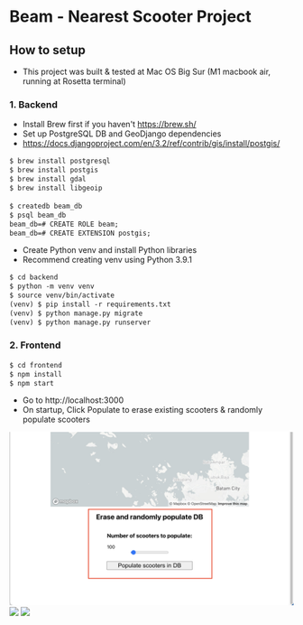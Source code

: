 # Beam - Nearest Scooter Project

## How to setup
- This project was built & tested at Mac OS Big Sur (M1 macbook air, running at Rosetta terminal)

### 1. Backend
- Install Brew first if you haven't https://brew.sh/
- Set up PostgreSQL DB and GeoDjango dependencies
- https://docs.djangoproject.com/en/3.2/ref/contrib/gis/install/postgis/
```
$ brew install postgresql
$ brew install postgis
$ brew install gdal
$ brew install libgeoip

$ createdb beam_db
$ psql beam_db
beam_db=# CREATE ROLE beam;
beam_db=# CREATE EXTENSION postgis;
```

- Create Python venv and install Python libraries
- Recommend creating venv using Python 3.9.1
```
$ cd backend
$ python -m venv venv
$ source venv/bin/activate
(venv) $ pip install -r requirements.txt
(venv) $ python manage.py migrate
(venv) $ python manage.py runserver
```

### 2. Frontend
```
$ cd frontend
$ npm install
$ npm start
```
- Go to http://localhost:3000
- On startup, Click Populate to erase existing scooters & randomly populate scooters

<img src="./beam_2.jpg">
<img src="./beam_1.gif">
<img src="./beam_2.gif">
